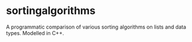 # sortingalgorithms
A programmatic comparison of various sorting algorithms on lists and data types. Modelled in C++.
